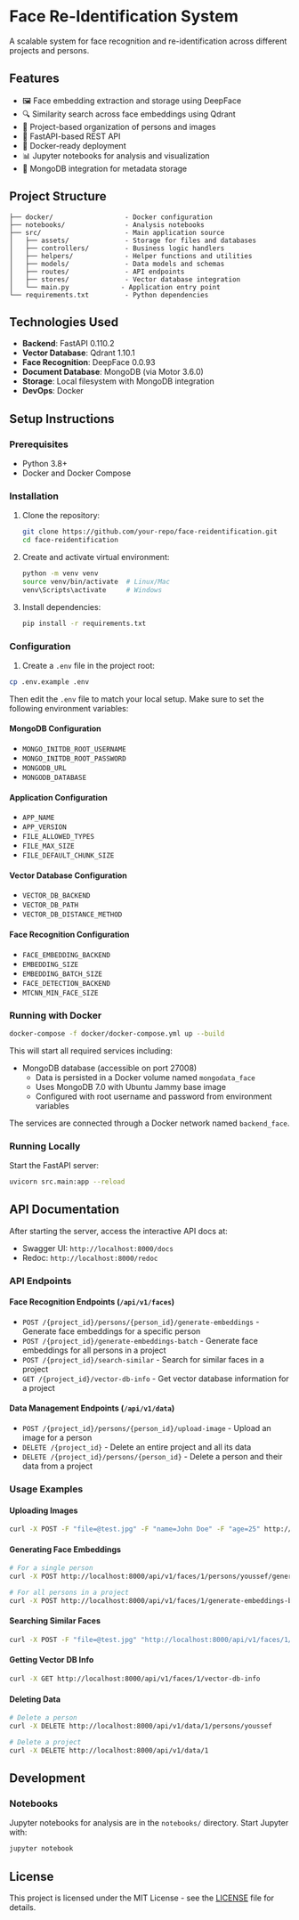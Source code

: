 # Face Re-Identification System

<!-- ![Face Recognition Visualization](notebooks/person_metrics_visualization.png) -->

A scalable system for face recognition and re-identification across different projects and persons.

## Features

- 🖼️ Face embedding extraction and storage using DeepFace
- 🔍 Similarity search across face embeddings using Qdrant
- 📁 Project-based organization of persons and images
- 🚀 FastAPI-based REST API
- 🐳 Docker-ready deployment
- 📊 Jupyter notebooks for analysis and visualization
- 💾 MongoDB integration for metadata storage

## Project Structure

```
├── docker/                  - Docker configuration
├── notebooks/               - Analysis notebooks
├── src/                     - Main application source
│   ├── assets/              - Storage for files and databases
│   ├── controllers/         - Business logic handlers
│   ├── helpers/             - Helper functions and utilities
│   ├── models/              - Data models and schemas
│   ├── routes/              - API endpoints
│   ├── stores/              - Vector database integration
│   └── main.py             - Application entry point
└── requirements.txt         - Python dependencies
```

## Technologies Used

- **Backend**: FastAPI 0.110.2
- **Vector Database**: Qdrant 1.10.1
- **Face Recognition**: DeepFace 0.0.93
- **Document Database**: MongoDB (via Motor 3.6.0)
- **Storage**: Local filesystem with MongoDB integration
- **DevOps**: Docker

## Setup Instructions

### Prerequisites

- Python 3.8+
- Docker and Docker Compose

### Installation

1. Clone the repository:

   ```bash
   git clone https://github.com/your-repo/face-reidentification.git
   cd face-reidentification
   ```

2. Create and activate virtual environment:

   ```bash
   python -m venv venv
   source venv/bin/activate  # Linux/Mac
   venv\Scripts\activate     # Windows
   ```

3. Install dependencies:
   ```bash
   pip install -r requirements.txt
   ```

### Configuration

1. Create a `.env` file in the project root:

```bash
cp .env.example .env
```

Then edit the `.env` file to match your local setup. Make sure to set the following environment variables:

#### MongoDB Configuration
- `MONGO_INITDB_ROOT_USERNAME`
- `MONGO_INITDB_ROOT_PASSWORD`
- `MONGODB_URL`
- `MONGODB_DATABASE`

#### Application Configuration
- `APP_NAME`
- `APP_VERSION`
- `FILE_ALLOWED_TYPES`
- `FILE_MAX_SIZE`
- `FILE_DEFAULT_CHUNK_SIZE`

#### Vector Database Configuration
- `VECTOR_DB_BACKEND`
- `VECTOR_DB_PATH`
- `VECTOR_DB_DISTANCE_METHOD`

#### Face Recognition Configuration
- `FACE_EMBEDDING_BACKEND`
- `EMBEDDING_SIZE`
- `EMBEDDING_BATCH_SIZE`
- `FACE_DETECTION_BACKEND`
- `MTCNN_MIN_FACE_SIZE`

### Running with Docker

```bash
docker-compose -f docker/docker-compose.yml up --build
```

This will start all required services including:
- MongoDB database (accessible on port 27008)
  - Data is persisted in a Docker volume named `mongodata_face`
  - Uses MongoDB 7.0 with Ubuntu Jammy base image
  - Configured with root username and password from environment variables

The services are connected through a Docker network named `backend_face`.

### Running Locally

Start the FastAPI server:
```bash
uvicorn src.main:app --reload
```

## API Documentation

After starting the server, access the interactive API docs at:

- Swagger UI: `http://localhost:8000/docs`
- Redoc: `http://localhost:8000/redoc`

### API Endpoints

#### Face Recognition Endpoints (`/api/v1/faces`)

- `POST /{project_id}/persons/{person_id}/generate-embeddings` - Generate face embeddings for a specific person
- `POST /{project_id}/generate-embeddings-batch` - Generate face embeddings for all persons in a project
- `POST /{project_id}/search-similar` - Search for similar faces in a project
- `GET /{project_id}/vector-db-info` - Get vector database information for a project

#### Data Management Endpoints (`/api/v1/data`)

- `POST /{project_id}/persons/{person_id}/upload-image` - Upload an image for a person
- `DELETE /{project_id}` - Delete an entire project and all its data
- `DELETE /{project_id}/persons/{person_id}` - Delete a person and their data from a project

### Usage Examples

#### Uploading Images

```bash
curl -X POST -F "file=@test.jpg" -F "name=John Doe" -F "age=25" http://localhost:8000/api/v1/data/1/youssef/upload-image
```

#### Generating Face Embeddings

```bash
# For a single person
curl -X POST http://localhost:8000/api/v1/faces/1/persons/youssef/generate-embeddings

# For all persons in a project
curl -X POST http://localhost:8000/api/v1/faces/1/generate-embeddings-batch
```

#### Searching Similar Faces

```bash
curl -X POST -F "file=@test.jpg" "http://localhost:8000/api/v1/faces/1/search-similar?limit=5"
```

#### Getting Vector DB Info

```bash
curl -X GET http://localhost:8000/api/v1/faces/1/vector-db-info
```

#### Deleting Data

```bash
# Delete a person
curl -X DELETE http://localhost:8000/api/v1/data/1/persons/youssef

# Delete a project
curl -X DELETE http://localhost:8000/api/v1/data/1
```

## Development

### Notebooks

Jupyter notebooks for analysis are in the `notebooks/` directory. Start Jupyter with:

```bash
jupyter notebook
```

## License

This project is licensed under the MIT License - see the [LICENSE](LICENSE) file for details.

